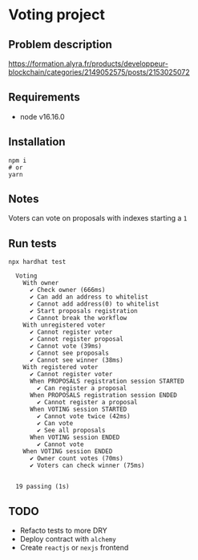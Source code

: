 # Voting project

## Problem description

https://formation.alyra.fr/products/developpeur-blockchain/categories/2149052575/posts/2153025072

## Requirements

- node v16.16.0

## Installation

```shell
npm i
# or
yarn
```

## Notes

Voters can vote on proposals with indexes starting a `1`

## Run tests

```shell
npx hardhat test

  Voting
    With owner
      ✔ Check owner (666ms)
      ✔ Can add an address to whitelist
      ✔ Cannot add address(0) to whitelist
      ✔ Start proposals registration
      ✔ Cannot break the workflow
    With unregistered voter
      ✔ Cannot register voter
      ✔ Cannot register proposal
      ✔ Cannot vote (39ms)
      ✔ Cannot see proposals
      ✔ Cannot see winner (38ms)
    With registered voter
      ✔ Cannot register voter
      When PROPOSALS registration session STARTED
        ✔ Can register a proposal
      When PROPOSALS registration session ENDED
        ✔ Cannot register a proposal
      When VOTING session STARTED
        ✔ Cannot vote twice (42ms)
        ✔ Can vote
        ✔ See all proposals
      When VOTING session ENDED
        ✔ Cannot vote
    When VOTING session ENDED
      ✔ Owner count votes (70ms)
      ✔ Voters can check winner (75ms)


  19 passing (1s)
```

## TODO

- Refacto tests to more DRY
- Deploy contract with `alchemy`
- Create `reactjs` or `nexjs` frontend
